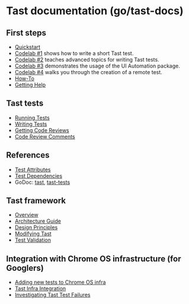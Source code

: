 # Tast documentation (go/tast-docs)

## First steps

*   [Quickstart](quickstart.md)
*   [Codelab #1](codelab_1.md) shows how to write a short Tast test.
*   [Codelab #2](codelab_2.md) teaches advanced topics for writing Tast tests.
*   [Codelab #3](codelab_3.md) demonstrates the usage of the UI Automation package.
*   [Codelab #4](codelab_4.md) walks you through the creation of a remote test.
*   [How-To](howto.md)
*   [Getting Help](getting_help.md)

## Tast tests

*   [Running Tests](running_tests.md)
*   [Writing Tests](writing_tests.md)
*   [Getting Code Reviews](code_reviews.md)
*   [Code Review Comments](code_review_comments.md)

## References

*   [Test Attributes](test_attributes.md)
*   [Test Dependencies](test_dependencies.md)
*   GoDoc:
    [tast](https://godoc.org/chromium.googlesource.com/chromiumos/platform/tast.git/src),
    [tast-tests](https://godoc.org/chromium.googlesource.com/chromiumos/platform/tast-tests.git/src)

## Tast framework

*   [Overview](overview.md)
*   [Architecture Guide](ARCHITECTURE.md)
*   [Design Principles](design_principles.md)
*   [Modifying Tast](modifying_tast.md)
*   [Test Validation](test_validation.md)

## Integration with Chrome OS infrastructure (for Googlers)

*   [Adding new tests to Chrome OS infra](http://go/tast-add-test)
*   [Tast Infra Integration](http://go/tast-infra)
*   [Investigating Tast Test Failures](http://go/tast-failures)
